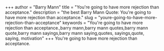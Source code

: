 +++
author = "Barry Mann"
title = "You're going to have more rejection than acceptance."
description = "the best Barry Mann Quote: You're going to have more rejection than acceptance."
slug = "youre-going-to-have-more-rejection-than-acceptance"
keywords = "You're going to have more rejection than acceptance.,barry mann,barry mann quotes,barry mann quote,barry mann sayings,barry mann saying,quotes, sayings,quote, saying, motivation"
+++
You're going to have more rejection than acceptance.
